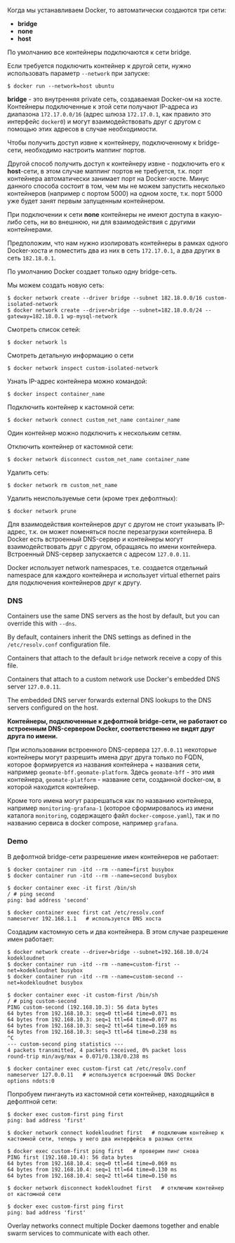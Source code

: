 Когда мы устанавливаем Docker, то автоматически создаются три сети:

- **bridge**
- **none**
- **host**

По умолчанию все контейнеры подключаются к сети bridge.

Если требуется подключить контейнер к другой сети, нужно использовать параметр `--network` при запуске:

```shell
$ docker run --network=host ubuntu
```

**bridge** - это внутренняя private сеть, создаваемая Docker-ом на хосте. Контейнеры подключенные к этой сети получают IP-адреса из диапазона `172.17.0.0/16` (адрес шлюза `172.17.0.1`, как правило это интерфейс `docker0`) и могут взаимодействовать друг с другом с помощью этих адресов в случае необходимости.

Чтобы получить доступ извне к контейнеру, подключенному к bridge-сети, необходимо настроить маппинг портов.

Другой способ получить доступ к контейнеру извне - подключить его к **host**-сети, в этом случае маппинг портов не требуется, т.к. порт контейнера автоматически занимает порт на Docker-хосте. Минус данного способа состоит в том, чем мы не можем запустить несколько контейнеров (например с портом 5000) на одном хосте, т.к. порт 5000 уже будет занят первым запущенным контейнером.

При подключении к сети **none** контейнеры не имеют доступа в какую-либо сеть, ни во внешнюю, ни для взаимодействия с другими контейнерами.

Предположим, что нам нужно изолировать контейнеры в рамках одного Docker-хоста и поместить два из них в сеть `172.17.0.1`, а два других в сеть `182.18.0.1`.

По умолчанию Docker создает только одну bridge-сеть.

Мы можем создать новую сеть:

```shell
$ docker network create --driver bridge --subnet 182.18.0.0/16 custom-isolated-network
$ docker network create --driver=bridge --subnet=182.18.0.0/24 --gateway=182.18.0.1 wp-mysql-network
```

Смотреть список сетей:

```shell
$ docker network ls
```

Смотреть детальную информацию о сети

```shell
$ docker network inspect custom-isolated-network
```

Узнать IP-адрес контейнера можно командой:

```shell
$ docker inspect container_name
```

Подключить контейнер к кастомной сети:

```shell
$ docker network connect custom_net_name container_name
```

Один контейнер можно подключить к нескольким сетям.

Отключить контейнер от кастомной сети:

```shell
$ docker network disconnect custom_net_name container_name
```

Удалить сеть:

```shell
$ docker network rm custom_net_name
```

Удалить неиспользуемые сети (кроме трех дефолтных):

```shell
$ docker network prune
```

Для взаимодействия контейнеров друг с другом не стоит указывать IP-адрес, т.к. он может поменяться после перезагрузки контейнера. В Docker есть встроенный DNS-сервер и контейнеры могут взаимодействовать друг с другом, обращаясь по имени контейнера. Встроенный DNS-сервер запускается с адресом `127.0.0.11`.

Docker использует network namespaces, т.е. создается отдельный namespace для каждого контейнера и использует virtual ethernet pairs для подключения контейнеров друг к другу.

### DNS

Containers use the same DNS servers as the host by default, but you can override this with `--dns`.

By default, containers inherit the DNS settings as defined in the `/etc/resolv.conf` configuration file.

Containers that attach to the default `bridge` network receive a copy of this file.

Containers that attach to a custom network use Docker's embedded DNS server `127.0.0.11`.

The embedded DNS server forwards external DNS lookups to the DNS servers configured on the host.

**Контейнеры, подключенные к дефолтной bridge-сети, не работают со встроенным DNS-сервером Docker, соответственно не видят друг друга по имени.**

При использовании встроенного DNS-сервера `127.0.0.11` некоторые контейнеры могут разрешить имена друг друга только по FQDN, которое формируется из названия контейнера + названия сети, например `geomate-bff.geomate-platform`. Здесь `geomate-bff` - это имя контейнера, `geomate-platform` - название сети, созданной docker-ом, в которой находится контейнер.

Кроме того имена могут разрешаться как по названию контейнера, например `monitoring-grafana-1` (которое сформировалось из имени каталога `monitoring`, содержащего файл `docker-compose.yaml`), так и по названию сервиса в docker compose, например `grafana`.

### Demo

В дефолтной bridge-сети разрешение имен контейнеров не работает:

```
$ docker container run -itd --rm --name=first busybox
$ docker container run -itd --rm --name=second busybox

$ docker container exec -it first /bin/sh
/ # ping second
ping: bad address 'second'

$ docker container exec first cat /etc/resolv.conf
nameserver 192.168.1.1   # используется DNS хоста
```

Создадим кастомную сеть и два контейнера. В этом случае разрешение имен работает:

```
$ docker network create --driver=bridge --subnet=192.168.10.0/24 kodekloudnet
$ docker container run -itd --rm --name=custom-first --net=kodekloudnet busybox
$ docker container run -itd --rm --name=custom-second --net=kodekloudnet busybox

$ docker container exec -it custom-first /bin/sh
/ # ping custom-second
PING custom-second (192.168.10.3): 56 data bytes
64 bytes from 192.168.10.3: seq=0 ttl=64 time=0.071 ms
64 bytes from 192.168.10.3: seq=1 ttl=64 time=0.077 ms
64 bytes from 192.168.10.3: seq=2 ttl=64 time=0.169 ms
64 bytes from 192.168.10.3: seq=3 ttl=64 time=0.238 ms
^C
--- custom-second ping statistics ---
4 packets transmitted, 4 packets received, 0% packet loss
round-trip min/avg/max = 0.071/0.138/0.238 ms

$ docker container exec custom-first cat /etc/resolv.conf
nameserver 127.0.0.11   # используется встроенный DNS Docker
options ndots:0
```

Попробуем пингануть из кастомной сети контейнер, находящийся в дефолтной сети:

```
$ docker exec custom-first ping first
ping: bad address 'first'

$ docker network connect kodekloudnet first   # подключим контейнер к кастомной сети, теперь у него два интерфейса в разных сетях

$ docker exec custom-first ping first   # проверим пинг снова
PING first (192.168.10.4): 56 data bytes
64 bytes from 192.168.10.4: seq=0 ttl=64 time=0.069 ms
64 bytes from 192.168.10.4: seq=1 ttl=64 time=0.130 ms
64 bytes from 192.168.10.4: seq=2 ttl=64 time=0.150 ms

$ docker network disconnect kodekloudnet first   # отключим контейнер от кастомной сети

$ docker exec custom-first ping first
ping: bad address 'first'
```

Overlay networks connect multiple Docker daemons together and enable swarm services to communicate with each other.